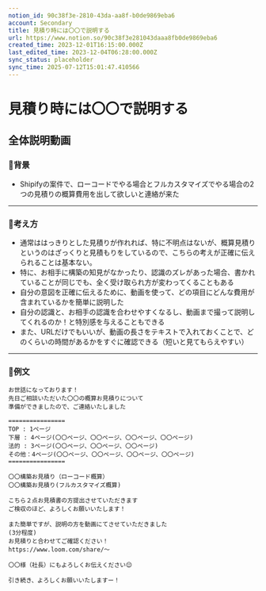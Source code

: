 ```yaml
---
notion_id: 90c38f3e-2810-43da-aa8f-b0de9869eba6
account: Secondary
title: 見積り時には〇〇で説明する
url: https://www.notion.so/90c38f3e281043daaa8fb0de9869eba6
created_time: 2023-12-01T16:15:00.000Z
last_edited_time: 2023-12-04T06:28:00.000Z
sync_status: placeholder
sync_time: 2025-07-12T15:01:47.410566
---
```

# 見積り時には〇〇で説明する

全体説明動画
---
### 🔹背景
- Shipifyの案件で、ローコードでやる場合とフルカスタマイズでやる場合の2つの見積りの概算費用を出して欲しいと連絡が来た
---
### 🔹考え方
- 通常ははっきりとした見積りが作れれば、特に不明点はないが、概算見積りというのはざっくりと見積もりをしているので、こちらの考えが正確に伝えられることは基本ない。
- 特に、お相手に構築の知見がなかったり、認識のズレがあった場合、書かれていることが同じでも、全く受け取られ方が変わってくることもある
- 自分の意図を正確に伝えるために、動画を使って、どの項目にどんな費用が含まれているかを簡単に説明した
- 自分の認識と、お相手の認識を合わせやすくなるし、動画まで撮って説明してくれるのか！と特別感を与えることもできる
- また、URLだけでもいいが、動画の長さをテキストで入れておくことで、どのくらいの時間があるかをすぐに確認できる（短いと見てもらえやすい）
---
### 🔹例文
```plain text
お世話になっております！
先日ご相談いただいた〇〇の概算お見積りについて
準備ができましたので、ご連絡いたしました

================
TOP : 1ページ
下層 : 4ページ(〇〇ページ、〇〇ページ、〇〇ページ、〇〇ページ)
法的 : 3ページ(〇〇ページ、〇〇ページ、〇〇ページ)
その他：4ページ(〇〇ページ、〇〇ページ、〇〇ページ、〇〇ページ)
================

〇〇構築お見積り（ローコード概算）
〇〇構築お見積り(フルカスタマイズ概算)

こちら２点お見積書の方提出させていただきます
ご検収のほど、よろしくお願いいたします！

また簡単ですが、説明の方を動画にてさせていただきました
(3分程度)
お見積りと合わせてご確認ください！
https://www.loom.com/share/〜

〇〇様（社長）にもよろしくお伝えください😌 

引き続き、よろしくお願いいたしますー！
```
